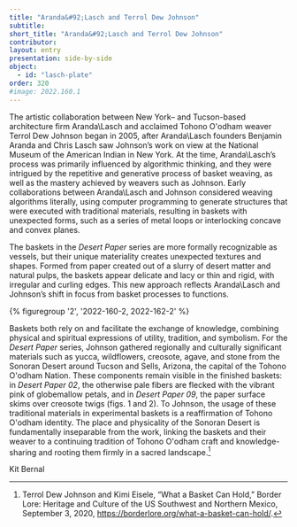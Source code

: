 ```yaml
---
title: "Aranda&#92;Lasch and Terrol Dew Johnson"
subtitle: 
short_title: "Aranda&#92;Lasch and Terrol Dew Johnson"
contributor:
layout: entry
presentation: side-by-side
object:
  - id: "lasch-plate"
order: 320
#image: 2022.160.1
---
```


The artistic collaboration between New York– and Tucson-based architecture firm Aranda&#92;Lasch and acclaimed Tohono O'odham weaver Terrol Dew Johnson began in 2005, after Aranda&#92;Lasch founders Benjamin Aranda and Chris Lasch saw Johnson’s work on view at the National Museum of the American Indian in New York. At the time, Aranda&#92;Lasch’s process was primarily influenced by algorithmic thinking, and they were intrigued by the repetitive and generative process of basket weaving, as well as the mastery achieved by weavers such as Johnson. Early collaborations between Aranda&#92;Lasch and Johnson considered weaving algorithms literally, using computer programming to generate structures that were executed with traditional materials, resulting in baskets with unexpected forms, such as a series of metal loops or interlocking concave and convex planes.

The baskets in the *Desert Paper* series are more formally recognizable as vessels, but their unique materiality creates unexpected textures and shapes. Formed from paper created out of a slurry of desert matter and natural pulps, the baskets appear delicate and lacy or thin and rigid, with irregular and curling edges. This new approach reflects Aranda&#92;Lasch and Johnson’s shift in focus from basket processes to functions.

{% figuregroup '2', '2022-160-2, 2022-162-2' %}

Baskets both rely on and facilitate the exchange of knowledge, combining physical and spiritual expressions of utility, tradition, and symbolism. For the *Desert Paper* series, Johnson gathered regionally and culturally significant materials such as yucca, wildflowers, creosote, agave, and stone from the Sonoran Desert around Tucson and Sells, Arizona, the capital of the Tohono O'odham Nation. These components remain visible in the finished baskets: in *Desert Paper 02*, the otherwise pale fibers are flecked with the vibrant pink of globemallow petals, and in *Desert Paper 09*, the paper surface skims over creosote twigs (figs. 1 and 2). To Johnson, the usage of these traditional materials in experimental baskets is a reaffirmation of Tohono O'odham identity. The place and physicality of the Sonoran Desert is fundamentally inseparable from the work, linking the baskets and their weaver to a continuing tradition of Tohono O'odham craft and knowledge-sharing and rooting them firmly in a sacred landscape.[^1]

<p class="is-aligned-right">Kit Bernal</p>

[^1]: Terrol Dew Johnson and Kimi Eisele, “What a Basket Can Hold,” Border Lore: Heritage and Culture of the US Southwest and Northern Mexico, September 3, 2020, <https://borderlore.org/what-a-basket-can-hold/>.
